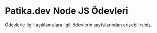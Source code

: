 # Patika.dev Node JS Ödevleri

Ödevlerle ilgili açıklamalara ilgili ödevlerin sayfalarından erişebilirsiniz.
